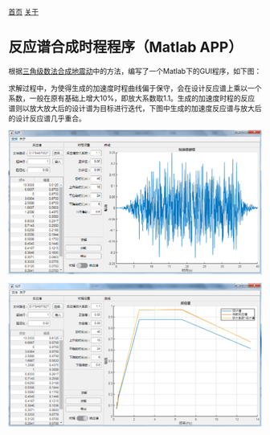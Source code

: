 [首页](https://wshwwl.github.io)  [关于](https://wshwwl.github.io/about.html) 

# 反应谱合成时程程序（Matlab APP）

根据[三角级数法合成地震动](..\25\S2T.html)中的方法，编写了一个Matlab下的GUI程序，如下图：

求解过程中，为使得生成的加速度时程曲线偏于保守，会在设计反应谱上乘以一个系数，一般在原有基础上增大10%，即放大系数取1.1。生成的加速度时程的反应谱则以放大放大后的设计谱为目标进行迭代，下图中生成的加速度反应谱与放大后的设计反应谱几乎重合。

![image-20191229010811454](image-20191229010811454.png)

![image-20191229010851667](image-20191229010851667.png)



